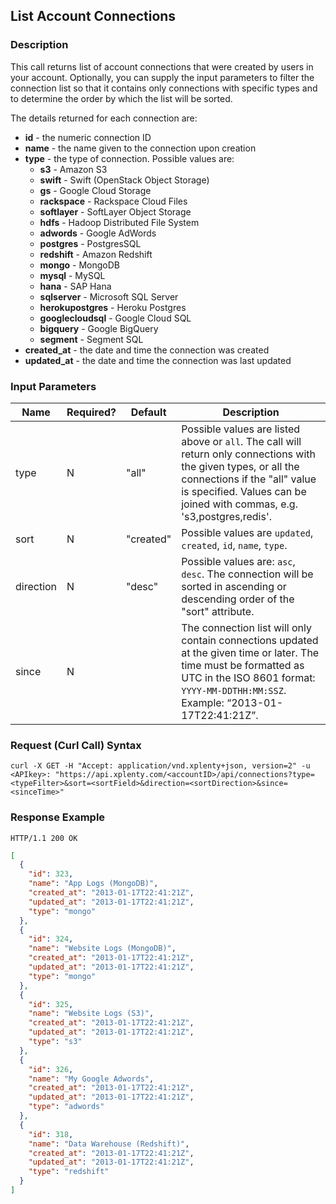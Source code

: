 ## List Account Connections

### Description
This call returns list of account connections that were created by users in your account. Optionally, you can supply the input parameters to filter the connection list so that it contains only connections with
specific types and to determine the order by which the list will be sorted.

The details returned for each connection are:

* **id** - the numeric connection ID
* **name** - the name given to the connection upon creation
* **type** - the type of connection. Possible values are:
    * **s3** - Amazon S3
    * **swift** - Swift (OpenStack Object Storage)
    * **gs** - Google Cloud Storage
    * **rackspace** - Rackspace Cloud Files
    * **softlayer** - SoftLayer Object Storage
    * **hdfs** - Hadoop Distributed File System
    * **adwords** - Google AdWords
    * **postgres** - PostgresSQL
    * **redshift** - Amazon Redshift
    * **mongo** - MongoDB
    * **mysql** - MySQL
    * **hana** - SAP Hana
    * **sqlserver** - Microsoft SQL Server
    * **herokupostgres** - Heroku Postgres
    * **googlecloudsql** - Google Cloud SQL
    * **bigquery** - Google BigQuery
    * **segment** - Segment SQL
* **created_at** - the date and time the connection was created
* **updated_at** - the date and time the connection was last updated


### Input Parameters

|Name|Required?|Default|Description|
|----|---------|-------|-----------|
type|N|"all" |Possible values are listed above or ```all```. The call will return only connections with the given types, or all the connections if the "all" value is specified. Values can be joined with commas, e.g. 's3,postgres,redis'.
sort|N|"created"|Possible values are ```updated```, ```created```, ```id```, ```name```, ```type```.
direction|N|"desc"|Possible values are: ```asc```, ```desc```. The connection will be sorted in ascending or descending order of the "sort" attribute.
since|N| |The connection list will only contain connections updated at the given time or later. The time must be formatted as UTC in the ISO 8601 format: ```YYYY-MM-DDTHH:MM:SSZ```. Example: “2013-01-17T22:41:21Z”.

### Request (Curl Call) Syntax
```shell
curl -X GET -H "Accept: application/vnd.xplenty+json, version=2" -u <APIkey>: "https://api.xplenty.com/<accountID>/api/connections?type=<typeFilter>&sort=<sortField>&direction=<sortDirection>&since=<sinceTime>"
```

### Response Example
```HTTP
HTTP/1.1 200 OK
```

```json
[
  {
    "id": 323,
    "name": "App Logs (MongoDB)",
    "created_at": "2013-01-17T22:41:21Z",
    "updated_at": "2013-01-17T22:41:21Z",
    "type": "mongo"
  }, 
  {
    "id": 324,
    "name": "Website Logs (MongoDB)",
    "created_at": "2013-01-17T22:41:21Z",
    "updated_at": "2013-01-17T22:41:21Z",
    "type": "mongo"
  }, 
  {
    "id": 325,
    "name": "Website Logs (S3)",
    "created_at": "2013-01-17T22:41:21Z",
    "updated_at": "2013-01-17T22:41:21Z",
    "type": "s3"
  }, 
  {
    "id": 326,
    "name": "My Google Adwords",
    "created_at": "2013-01-17T22:41:21Z",
    "updated_at": "2013-01-17T22:41:21Z",
    "type": "adwords"
  }, 
  {
    "id": 318,
    "name": "Data Warehouse (Redshift)",
    "created_at": "2013-01-17T22:41:21Z",
    "updated_at": "2013-01-17T22:41:21Z",
    "type": "redshift"
  }
]
```
